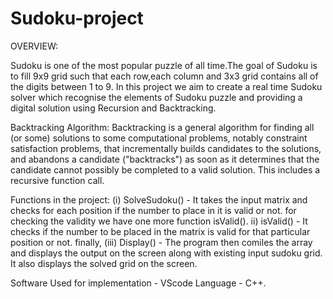 # Sudoku-project

OVERVIEW:

Sudoku is one of the most popular puzzle of all time.The goal of Sudoku is to fill 9x9 grid such that each row,each column and 3x3 grid contains all of the digits 		between 1 to 9. In this project we aim to create a real time Sudoku solver which recognise the elements of Sudoku puzzle and providing a digital solution using 		Recursion and Backtracking.


Backtracking Algorithm:
Backtracking is a general algorithm for finding all (or some) solutions to some computational problems, notably constraint satisfaction problems, that incrementally builds candidates to the solutions, and abandons a candidate ("backtracks") as soon as it determines that the candidate cannot possibly be completed to a valid solution. This includes a recursive function call.

Functions in the project:
(i) SolveSudoku() -	It takes the input matrix and checks for each position if the number to place in it is valid or not. for checking the validity we have 						one more function	isValid().
ii) isValid() - It checks if the number to be placed in the matrix is valid for that particular position or not.
		finally,
(iii) Display() - The program then comiles the array and displays the output on the screen along with existing 
				input sudoku grid. It also displays the solved grid on the screen.
				
Software Used for implementation - VScode
Language - C++.
